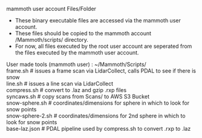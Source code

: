 mammoth user account Files/Folder
- These binary executable files are accessed via the mammoth user account.
- These files should be copied to the mammoth account /Mammoth/scripts/ directory.
- For now, all files executed by the root user account are seperated from the
    files executed by the mammoth user account.

User made tools (mammoth user) : ~/Mammoth/Scripts/  
frame.sh                # issues a frame scan via LidarCollect, calls PDAL to see if there is snow  
line.sh                 # issues a line scan via LidarCollect  
compress.sh             # convert to .laz and gzip .rxp files  
syncaws.sh              # copy scans from Scans/ to AWS S3 Bucket  
snow-sphere.sh          # coordinates/dimensions for sphere in which to look for snow points  
snow-sphere-2.sh        # coordinates/dimensions for 2nd sphere in which to look for snow points  
base-laz.json           # PDAL pipeline used by compress.sh to convert .rxp to .laz  
